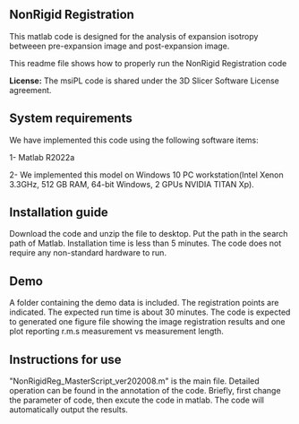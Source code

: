**NonRigid Registration**
---------
This matlab code is designed for the analysis of expansion isotropy betweeen pre-expansion image and post-expansion image.

This readme file shows how to properly run the NonRigid Registration code 


**License:** The msiPL code is shared under the 3D Slicer Software License agreement.

**System requirements** 
--------

We have implemented this code using the following software items:

1- Matlab R2022a

2- We implemented this model on Windows 10 PC workstation(Intel Xenon 3.3GHz, 512 GB RAM, 64-bit Windows, 2 GPUs NVIDIA TITAN Xp).

**Installation guide** 
--------

Download the code and unzip the file to desktop. Put the path in the search path of Matlab. Installation time is less than 5 minutes. The code does not require any non-standard hardware to run.
	
**Demo** 
--------
A folder containing the demo data is included. The registration points are indicated. The expected run time is about 30 minutes. The code is expected to generated one figure file showing the image registration results and one plot reporting r.m.s measurement vs measurement length.  

**Instructions for use** 
--------

"NonRigidReg_MasterScript_ver202008.m" is the main file. Detailed operation can be found in the annotation of the code. Briefly, first change the parameter of code, then excute the code in matlab. The code will automatically output the results. 


